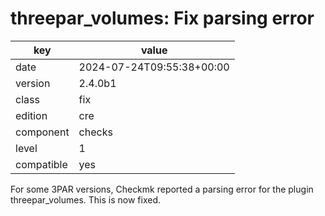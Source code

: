 [//]: # (werk v2)
# threepar_volumes: Fix parsing error

key        | value
---------- | ---
date       | 2024-07-24T09:55:38+00:00
version    | 2.4.0b1
class      | fix
edition    | cre
component  | checks
level      | 1
compatible | yes

For some 3PAR versions, Checkmk reported a parsing error for the plugin threepar_volumes.
This is now fixed.

